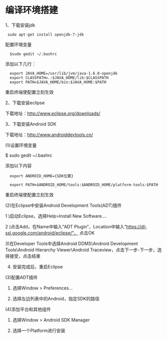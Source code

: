 编译环境搭建
============

1、下载安装jdk

     sudo apt-get install openjdk-7-jdk
   
   配置环境变量
      
      $sudo gedit ~/.bashrc
   添加以下几行：  
   
      export JAVA_HOME=/usr/lib/jvm/java-1.6.0-openjdk
      export CLASSPATH=.:$JAVA_HOME/lib:$CLASSPATH  
      export PATH=$JAVA_HOME/bin:$JAVA_HOME:$PATH 
   重启终端使配置立刻生效
   
2、下载安装eclipse

   下载地址：http://www.eclipse.org/downloads/
   
3、下载安装Android SDK

   下载地址：http://www.androiddevtools.cn/
   
   (1)设置环境变量
   
   $ sudo gedit ~/.bashrc
   
   添加以下内容
   
      export ANDROID_HOME={SDK位置}
  
      export PATH=$ANDROID_HOME/tools:$ANDROID_HOME/platform-tools:$PATH 
      
   重启终端使配置立刻生效
   
   (2)在Eclipse中安装Android Development Tools(ADT)插件
   
   1 )启动Eclipse，选择Help>Install New Software....
    
   2 )点击Add，在Name中输入“ADT Plugin”，Location中输入“https://dl-ssl.google.com/android/eclipse/”， 点击OK
    
   3)在Developer Tools中选择Android DDMS\Android Development Tools\Android Hierarchy Viewer\Android Traceview，点击下一步-下一步，选择接受，点击结束
    
   4) 安装完成后，重启Eclipse
    
   (3)配置ADT插件
   
   1) 选择Window > Preferences...
    
   2) 选择左边列表中的Android，指定SDK的路径
    
   (4)添加平台和其他组件
   
   1) 选择Window > Android SDK Manager
   
   2) 选择一个Platform进行安装



